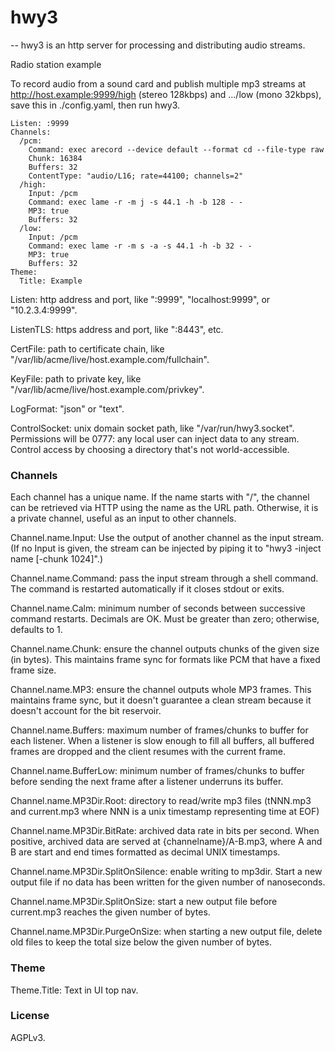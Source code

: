 # hwy3
--
hwy3 is an http server for processing and distributing audio streams.


Radio station example

To record audio from a sound card and publish multiple mp3 streams at
http://host.example:9999/high (stereo 128kbps) and .../low (mono 32kbps), save
this in ./config.yaml, then run hwy3.

    Listen: :9999
    Channels:
      /pcm:
        Command: exec arecord --device default --format cd --file-type raw
        Chunk: 16384
        Buffers: 32
        ContentType: "audio/L16; rate=44100; channels=2"
      /high:
        Input: /pcm
        Command: exec lame -r -m j -s 44.1 -h -b 128 - -
        MP3: true
        Buffers: 32
      /low:
        Input: /pcm
        Command: exec lame -r -m s -a -s 44.1 -h -b 32 - -
        MP3: true
        Buffers: 32
    Theme:
      Title: Example

Listen: http address and port, like ":9999", "localhost:9999", or
"10.2.3.4:9999".

ListenTLS: https address and port, like ":8443", etc.

CertFile: path to certificate chain, like
"/var/lib/acme/live/host.example.com/fullchain".

KeyFile: path to private key, like
"/var/lib/acme/live/host.example.com/privkey".

LogFormat: "json" or "text".

ControlSocket: unix domain socket path, like "/var/run/hwy3.socket". Permissions
will be 0777: any local user can inject data to any stream. Control access by
choosing a directory that's not world-accessible.


### Channels

Each channel has a unique name. If the name starts with "/", the channel can be
retrieved via HTTP using the name as the URL path. Otherwise, it is a private
channel, useful as an input to other channels.

Channel.name.Input: Use the output of another channel as the input stream. (If
no Input is given, the stream can be injected by piping it to "hwy3 -inject name
[-chunk 1024]".)

Channel.name.Command: pass the input stream through a shell command. The command
is restarted automatically if it closes stdout or exits.

Channel.name.Calm: minimum number of seconds between successive command
restarts. Decimals are OK. Must be greater than zero; otherwise, defaults to 1.

Channel.name.Chunk: ensure the channel outputs chunks of the given size (in
bytes). This maintains frame sync for formats like PCM that have a fixed frame
size.

Channel.name.MP3: ensure the channel outputs whole MP3 frames. This maintains
frame sync, but it doesn't guarantee a clean stream because it doesn't account
for the bit reservoir.

Channel.name.Buffers: maximum number of frames/chunks to buffer for each
listener. When a listener is slow enough to fill all buffers, all buffered
frames are dropped and the client resumes with the current frame.

Channel.name.BufferLow: minimum number of frames/chunks to buffer before sending
the next frame after a listener underruns its buffer.

Channel.name.MP3Dir.Root: directory to read/write mp3 files (tNNN.mp3 and
current.mp3 where NNN is a unix timestamp representing time at EOF)

Channel.name.MP3Dir.BitRate: archived data rate in bits per second. When
positive, archived data are served at {channelname}/A-B.mp3, where A and B are
start and end times formatted as decimal UNIX timestamps.

Channel.name.MP3Dir.SplitOnSilence: enable writing to mp3dir. Start a new output
file if no data has been written for the given number of nanoseconds.

Channel.name.MP3Dir.SplitOnSize: start a new output file before current.mp3
reaches the given number of bytes.

Channel.name.MP3Dir.PurgeOnSize: when starting a new output file, delete old
files to keep the total size below the given number of bytes.


### Theme

Theme.Title: Text in UI top nav.


### License

AGPLv3.
